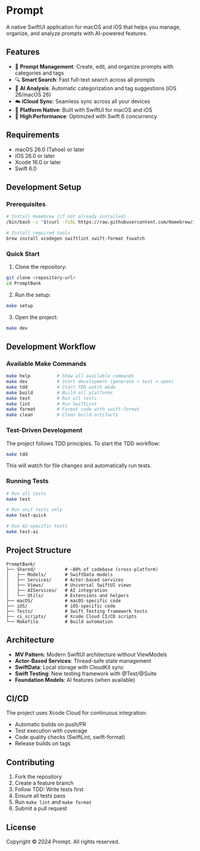 # Prompt

A native SwiftUI application for macOS and iOS that helps you manage, organize, and analyze prompts with AI-powered features.

## Features

- 📝 **Prompt Management**: Create, edit, and organize prompts with categories and tags
- 🔍 **Smart Search**: Fast full-text search across all prompts
- 🤖 **AI Analysis**: Automatic categorization and tag suggestions (iOS 26/macOS 26)
- ☁️ **iCloud Sync**: Seamless sync across all your devices
- 🎯 **Platform Native**: Built with SwiftUI for macOS and iOS
- 🚀 **High Performance**: Optimized with Swift 6 concurrency

## Requirements

- macOS 26.0 (Tahoe) or later
- iOS 26.0 or later
- Xcode 16.0 or later
- Swift 6.0

## Development Setup

### Prerequisites

```bash
# Install Homebrew (if not already installed)
/bin/bash -c "$(curl -fsSL https://raw.githubusercontent.com/Homebrew/install/HEAD/install.sh)"

# Install required tools
brew install xcodegen swiftlint swift-format fswatch
```

### Quick Start

1. Clone the repository:
```bash
git clone <repository-url>
cd PromptBank
```

2. Run the setup:
```bash
make setup
```

3. Open the project:
```bash
make dev
```

## Development Workflow

### Available Make Commands

```bash
make help          # Show all available commands
make dev           # Start development (generate + test + open)
make tdd           # Start TDD watch mode
make build         # Build all platforms
make test          # Run all tests
make lint          # Run SwiftLint
make format        # Format code with swift-format
make clean         # Clean build artifacts
```

### Test-Driven Development

The project follows TDD principles. To start the TDD workflow:

```bash
make tdd
```

This will watch for file changes and automatically run tests.

### Running Tests

```bash
# Run all tests
make test

# Run unit tests only
make test-quick

# Run AI-specific tests
make test-ai
```

## Project Structure

```
PromptBank/
├── Shared/           # ~80% of codebase (cross-platform)
│   ├── Models/       # SwiftData models
│   ├── Services/     # Actor-based services
│   ├── Views/        # Universal SwiftUI views
│   ├── AIServices/   # AI integration
│   └── Utils/        # Extensions and helpers
├── macOS/            # macOS-specific code
├── iOS/              # iOS-specific code
├── Tests/            # Swift Testing framework tests
├── ci_scripts/       # Xcode Cloud CI/CD scripts
└── Makefile          # Build automation
```

## Architecture

- **MV Pattern**: Modern SwiftUI architecture without ViewModels
- **Actor-Based Services**: Thread-safe state management
- **SwiftData**: Local storage with CloudKit sync
- **Swift Testing**: New testing framework with @Test/@Suite
- **Foundation Models**: AI features (when available)

## CI/CD

The project uses Xcode Cloud for continuous integration:

- Automatic builds on push/PR
- Test execution with coverage
- Code quality checks (SwiftLint, swift-format)
- Release builds on tags

## Contributing

1. Fork the repository
2. Create a feature branch
3. Follow TDD: Write tests first
4. Ensure all tests pass
5. Run `make lint` and `make format`
6. Submit a pull request

## License

Copyright © 2024 Prompt. All rights reserved.